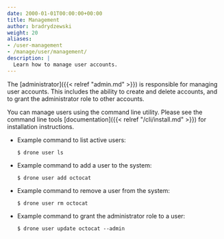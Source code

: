 ```yaml
---
date: 2000-01-01T00:00:00+00:00
title: Management
author: bradrydzewski
weight: 20
aliases:
- /user-management
- /manage/user/management/
description: |
  Learn how to manage user accounts.
---
```


The [administrator]({{< relref "admin.md" >}}) is responsible for managing user accounts. This includes the ability to create and delete accounts, and to grant the administrator role to other accounts.

You can manage users using the command line utility. Please see the command line tools [documentation]({{< relref "/cli/install.md" >}}) for installation instructions.

* Example command to list active users:

    ```
    $ drone user ls
    ```

* Example command to add a user to the system:

    ```
    $ drone user add octocat
    ```

* Example command to remove a user from the system:

    ```
    $ drone user rm octocat
    ```

* Example command to grant the administrator role to a user:

    ```
    $ drone user update octocat --admin
    ```